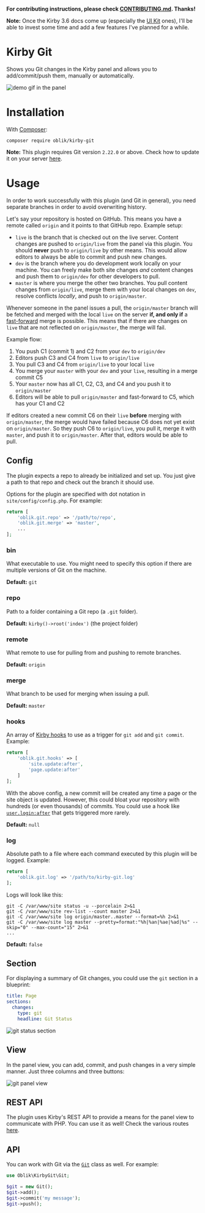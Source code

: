 **For contributing instructions, please check [CONTRIBUTING.md](./CONTRIBUTING.md). Thanks!**

**Note:** Once the Kirby 3.6 docs come up (especially the [UI Kit](https://getkirby.com/docs/reference/plugins/ui) ones), I'll be able to invest some time and add a few features I've planned for a while.

# Kirby Git

Shows you Git changes in the Kirby panel and allows you to add/commit/push them, manually or automatically.

![demo gif in the panel](demo.gif)

# Installation

With [Composer](https://packagist.org/packages/oblik/kirby-git):

```
composer require oblik/kirby-git
```

**Note:** This plugin requires Git version `2.22.0` or above. Check how to update it on your server [here](https://unix.stackexchange.com/a/170831/405871).

# Usage

In order to work successfully with this plugin (and Git in general), you need separate branches in order to avoid overwriting history.

Let's say your repository is hosted on GitHub. This means you have a remote called `origin` and it points to that GitHub repo. Example setup:

- `live` is the branch that is checked out on the live server. Content changes are pushed to `origin/live` from the panel via this plugin. You should **never** push to `origin/live` by other means. This would allow editors to always be able to commit and push new changes.
- `dev` is the branch where you do development work locally on your machine. You can freely make both site changes _and_ content changes and push them to `origin/dev` for other developers to pull.
- `master` is where you merge the other two branches. You pull content changes from `origin/live`, merge them with your local changes on `dev`, resolve conflicts _locally_, and push to `origin/master`.

Whenever someone in the panel issues a pull, the `origin/master` branch will be fetched and merged with the local `live` on the server **if, and only if** a [fast-forward](https://git-scm.com/docs/git-merge#Documentation/git-merge.txt---ff-only) merge is possible. This means that if there are changes on `live` that are not reflected on `origin/master`, the merge will fail.

Example flow:

1. You push C1 (commit 1) and C2 from your `dev` to `origin/dev`
1. Editors push C3 and C4 from `live` to `origin/live`
1. You pull C3 and C4 from `origin/live` to your local `live`
1. You merge your `master` with your `dev` and your `live`, resulting in a merge commit C5
1. Your `master` now has all C1, C2, C3, and C4 and you push it to `origin/master`
1. Editors will be able to pull `origin/master` and fast-forward to C5, which has your C1 and C2

If editors created a new commit C6 on their `live` **before** merging with `origin/master`, the merge would have failed because C6 does not yet exist on `origin/master`. So they push C6 to `origin/live`, you pull it, merge it with `master`, and push it to `origin/master`. After that, editors would be able to pull.

## Config

The plugin expects a repo to already be initialized and set up. You just give a path to that repo and check out the branch it should use.

Options for the plugin are specified with dot notation in `site/config/config.php`. For example:

```php
return [
    'oblik.git.repo' => '/path/to/repo',
    'oblik.git.merge' => 'master',
    ...
];
```

### bin

What executable to use. You might need to specify this option if there are multiple versions of Git on the machine.

**Default:** `git`

### repo

Path to a folder containing a Git repo (a `.git` folder).

**Default:** `kirby()->root('index')` (the project folder)

### remote

What remote to use for pulling from and pushing to remote branches.

**Default:** `origin`

### merge

What branch to be used for merging when issuing a pull.

**Default:** `master`

### hooks

An array of [Kirby hooks](https://getkirby.com/docs/reference/plugins/extensions/hooks) to use as a trigger for `git add` and `git commit`. Example:

```php
return [
    'oblik.git.hooks' => [
        'site.update:after',
        'page.update:after'
    ]
];
```

With the above config, a new commit will be created any time a page or the site object is updated. However, this could bloat your repository with hundreds (or even thousands) of commits. You could use a hook like [`user.login:after`](https://getkirby.com/docs/reference/plugins/hooks/user-login-after) that gets triggered more rarely.

**Default:** `null`

### log

Absolute path to a file where each command executed by this plugin will be logged. Example:

```php
return [
    'oblik.git.log' => '/path/to/kirby-git.log'
];
```

Logs will look like this:

```
git -C /var/www/site status -u --porcelain 2>&1
git -C /var/www/site rev-list --count master 2>&1
git -C /var/www/site log origin/master..master --format=%h 2>&1
git -C /var/www/site log master --pretty=format:"%h|%an|%ae|%ad|%s" --skip="0" --max-count="15" 2>&1
...
```

**Default:** `false`

## Section

For displaying a summary of Git changes, you could use the `git` section in a blueprint:

```yml
title: Page
sections:
  changes:
    type: git
    headline: Git Status
```

![git status section](section.jpg)

## View

In the panel view, you can add, commit, and push changes in a very simple manner. Just three columns and three buttons:

![git panel view](view.png)

## REST API

The plugin uses Kirby's REST API to provide a means for the panel view to communicate with PHP. You can use it as well! Check the various routes [here](../lib/routes.php).

## API

You can work with Git via the [`Git`](../lib/Git.php) class as well. For example:

```php
use Oblik\KirbyGit\Git;

$git = new Git();
$git->add();
$git->commit('my message');
$git->push();
```
